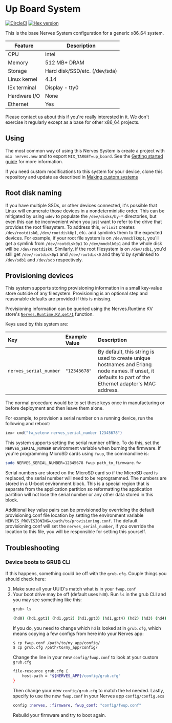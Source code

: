 # Up Board System

[![CircleCI](https://circleci.com/gh/fhunleth/nerves_system_up_board/tree/master.svg?style=svg)](https://circleci.com/gh/fhunleth/nerves_system_up_board/tree/master)
[![Hex version](https://img.shields.io/hexpm/v/nerves_system_up_board.svg "Hex version")](https://hex.pm/packages/nerves_system_up_board)

This is the base Nerves System configuration for a generic x86_64 system.

| Feature              | Description                     |
| -------------------- | ------------------------------- |
| CPU                  | Intel                           |
| Memory               | 512 MB+ DRAM                    |
| Storage              | Hard disk/SSD/etc. (/dev/sda)   |
| Linux kernel         | 4.14                            |
| IEx terminal         | Display - tty0                  |
| Hardware I/O         | None                            |
| Ethernet             | Yes                             |

Please contact us about this if you're really interested in it. We don't
exercise it regularly except as a base for other x86_64 projects.

## Using

The most common way of using this Nerves System is create a project with `mix
nerves.new` and to export `MIX_TARGET=up_board`. See the [Getting started
guide](https://hexdocs.pm/nerves/getting-started.html#creating-a-new-nerves-app)
for more information.

If you need custom modifications to this system for your device, clone this
repository and update as described in [Making custom
systems](https://hexdocs.pm/nerves/systems.html#customizing-your-own-nerves-system)

## Root disk naming

If you have multiple SSDs, or other devices connected, it's
possible that Linux will enumerate those devices in a nondeterministic order.
This can be mitigated by using `udev` to populate the `/dev/disks/by-*`
directories, but even this can be inconvenient when you just want to refer to
the drive that provides the root filesystem. To address this, `erlinit` creates
`/dev/rootdisk0`, `/dev/rootdisk0p1`, etc. and symlinks them to the expected
devices. For example, if your root file system is on `/dev/mmcblk0p1`, you'll
get a symlink from `/dev/rootdisk0p1` to `/dev/mmcblk0p1` and the whole disk
will be `/dev/rootdisk0`. Similarly, if the root filesystem is on `/dev/sdb1`,
you'd still get `/dev/rootdisk0p1` and `/dev/rootdisk0` and they'd by symlinked
to `/dev/sdb1` and `/dev/sdb` respectively.

## Provisioning devices

This system supports storing provisioning information in a small key-value store
outside of any filesystem. Provisioning is an optional step and reasonable
defaults are provided if this is missing.

Provisioning information can be queried using the Nerves.Runtime KV store's
[`Nerves.Runtime.KV.get/1`](https://hexdocs.pm/nerves_runtime/Nerves.Runtime.KV.html#get/1)
function.

Keys used by this system are:

Key                    | Example Value     | Description
:--------------------- | :---------------- | :----------
`nerves_serial_number` | `"12345678"`      | By default, this string is used to create unique hostnames and Erlang node names. If unset, it defaults to part of the Ethernet adapter's MAC address.

The normal procedure would be to set these keys once in manufacturing or before
deployment and then leave them alone.

For example, to provision a serial number on a running device, run the following
and reboot:

```elixir
iex> cmd("fw_setenv nerves_serial_number 12345678")
```

This system supports setting the serial number offline. To do this, set the
`NERVES_SERIAL_NUMBER` environment variable when burning the firmware. If you're
programming MicroSD cards using `fwup`, the commandline is:

```sh
sudo NERVES_SERIAL_NUMBER=12345678 fwup path_to_firmware.fw
```

Serial numbers are stored on the MicroSD card so if the MicroSD card is
replaced, the serial number will need to be reprogrammed. The numbers are stored
in a U-boot environment block. This is a special region that is separate from
the application partition so reformatting the application partition will not
lose the serial number or any other data stored in this block.

Additional key value pairs can be provisioned by overriding the default provisioning.conf
file location by setting the environment variable
`NERVES_PROVISIONING=/path/to/provisioning.conf`. The default provisioning.conf
will set the `nerves_serial_number`, if you override the location to this file,
you will be responsible for setting this yourself.

## Troubleshooting

### Device boots to GRUB CLI

If this happens, something could be off with the `grub.cfg`. Couple things you
should check here:

1. Make sure all your UUID's match what is in your `fwup.conf`
2. Your boot drive may be off (default uses `hd0`). Run `ls` in the grub CLI and
   you may see something like this:
   ```sh
   grub> ls

   (hd0) (hd1,gpt1) (hd1,gpt2) (hd1,gpt3) (hd1,gpt4) (hd2) (hd3) (hd4)
   ```
   If you do, you need to change which `hd` is looked at in `grub.cfg`, which
   means copying a few configs from here into your Nerves app:
   ```sh
   $ cp fwup.conf /path/to/my_app/config/
   $ cp grub.cfg /path/to/my_app/config/
   ```
   Change the line in your new `config/fwup.conf` to look at your custom `grub.cfg`
   ```sh
   file-resource grub.cfg {
       host-path = "${NERVES_APP}/config/grub.cfg"
   }
   ```
   Then change your new `config/grub.cfg` to match the `hd` needed.
   Lastly, specify to use the new `fwup.conf` in your Nerves app `config/config.exs`
   ```elixir
   config :nerves, :firmware, fwup_conf: "config/fwup.conf"
   ```
   Rebuild your firmware and try to boot again.
